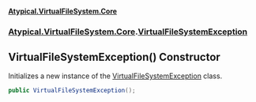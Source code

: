 #### [Atypical.VirtualFileSystem.Core](VirtualFileSystem.md 'VirtualFileSystem')
### [Atypical.VirtualFileSystem.Core](VirtualFileSystem.md#Atypical.VirtualFileSystem.Core 'Atypical.VirtualFileSystem.Core').[VirtualFileSystemException](VirtualFileSystemException.md 'Atypical.VirtualFileSystem.Core.VirtualFileSystemException')

## VirtualFileSystemException() Constructor

Initializes a new instance of the [VirtualFileSystemException](VirtualFileSystemException.md 'Atypical.VirtualFileSystem.Core.VirtualFileSystemException') class.

```csharp
public VirtualFileSystemException();
```